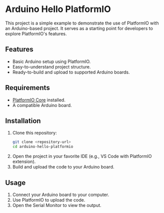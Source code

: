# Arduino Hello PlatformIO

This project is a simple example to demonstrate the use of PlatformIO with an Arduino-based project. It serves as a starting point for developers to explore PlatformIO's features.

## Features

- Basic Arduino setup using PlatformIO.
- Easy-to-understand project structure.
- Ready-to-build and upload to supported Arduino boards.

## Requirements

- [PlatformIO Core](https://platformio.org/install) installed.
- A compatible Arduino board.

## Installation

1. Clone this repository:
    ```bash
    git clone <repository-url>
    cd arduino-hello-platformio
    ```
2. Open the project in your favorite IDE (e.g., VS Code with PlatformIO extension).
3. Build and upload the code to your Arduino board.

## Usage

1. Connect your Arduino board to your computer.
2. Use PlatformIO to upload the code.
3. Open the Serial Monitor to view the output.